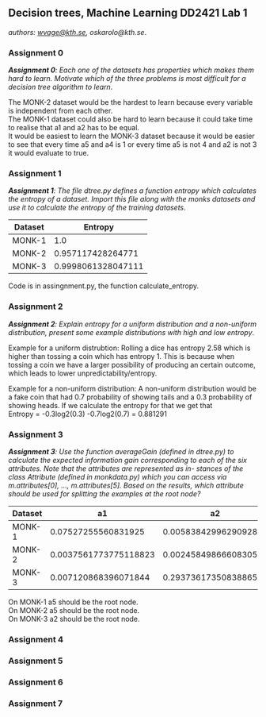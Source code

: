 ## Decision trees, Machine Learning DD2421 Lab 1

_authors: wvage@kth.se, oskarolo@kth.se_.


### Assignment 0
_**Assignment 0**: Each one of the datasets has properties which makes
them hard to learn. Motivate which of the three problems is most
difficult for a decision tree algorithm to learn_.

The MONK-2 dataset would be the hardest to learn because every variable is independent from each other.  
The MONK-1 dataset could also be hard to learn because it could take time to realise that a1 and a2 has to be equal.  
It would be easiest to learn the MONK-3 dataset because it would be easier to see that every time a5 and a4 is 1 or every time a5 is not 4 and a2 is not 3 it would evaluate to true. 

### Assignment 1
_**Assignment 1**: The file dtree.py defines a function entropy which
calculates the entropy of a dataset. Import this file along with the
monks datasets and use it to calculate the entropy of the training
datasets_.


Dataset                | Entropy
----------------------------|-----------------------------
MONK-1        | 1.0
MONK-2 | 0.957117428264771
MONK-3 | 0.9998061328047111

Code is in assingnment.py, the function calculate_entropy.  

### Assignment 2
_**Assignment 2**: Explain entropy for a uniform distribution and a
non-uniform distribution, present some example distributions with
high and low entropy_.

Example for a uniform distrubtion: Rolling a dice has entropy 2.58 which is higher than tossing a coin which has entropy 1. This is because when tossing a coin we have a larger possibility of producing an certain outcome, which leads to lower unpredictability/entropy.

Example for a non-uniform distribution: A non-uniform distribution would be a fake coin that had 0.7 probability of showing tails and a 0.3 probability of showing heads. If we calculate the entropy for that we get that  
Entropy = -0.3log2(0.3) -0.7log2(0.7) = 0.881291

### Assignment 3
_**Assignment 3**: Use the function averageGain (defined in dtree.py)
to calculate the expected information gain corresponding to each of
the six attributes. Note that the attributes are represented as in-
stances of the class Attribute (defined in monkdata.py) which you
can access via m.attributes[0], ..., m.attributes[5]. Based on
the results, which attribute should be used for splitting the examples
at the root node?_

Dataset                | a1| a2|a3|a4|a5|a6
----------------------------|--|--|--|--|--|-------------------
MONK-1        | 0.07527255560831925 | 0.005838429962909286 | 0.00470756661729721 | 0.02631169650768228 | 0.28703074971578435 |  0.0007578557158638421 |
MONK-2        | 0.0037561773775118823  | 0.0024584986660830532 | 0.0010561477158920196 |  0.015664247292643818| 0.01727717693791797 | 0.006247622236881467
MONK-3        | 0.007120868396071844  |  0.29373617350838865|  0.0008311140445336207| 0.002891817288654397 |  0.25591172461972755| 0.007077026074097326  

On MONK-1 a5 should be the root node.  
On MONK-2 a5 should be the root node.   
On MONK-3 a2 should be the root node.  

### Assignment 4

### Assignment 5

### Assignment 6

### Assignment 7
